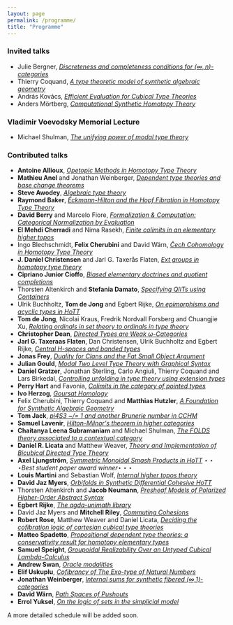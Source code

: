 ```yaml
---
layout: page
permalink: /programme/
title: "Programme"
---
```


### Invited talks
- Julie Bergner, [*Discreteness and completeness conditions for $(\infty,n)$-categories*](/abstracts/HoTT-2023_abstract_11.pdf)
- Thierry Coquand, [*A  type theoretic model of synthetic algebraic geometry*](/abstracts/HoTT-2023_abstract_12.pdf)
- András Kovács, [*Efficient Evaluation for Cubical Type Theories*](/abstracts/HoTT-2023_abstract_23.pdf)
- Anders Mörtberg, [*Computational Synthetic Homotopy Theory*](/abstracts/hott-2023-mortberg.pdf)

### Vladimir Voevodsky Memorial Lecture

- Michael Shulman, [*The unifying power of modal type theory*](/abstracts/Shulman.pdf)

### Contributed talks
- **Antoine Allioux**, [*Opetopic Methods in Homotopy Type Theory*](/abstracts/HoTT-2023_abstract_32.pdf)
- **Mathieu Anel** and Jonathan Weinberger, [*Dependent type theories and base change theorems*](/abstracts/HoTT-2023_abstract_15.pdf)
- **Steve Awodey**, [*Algebraic type theory*](/abstracts/HoTT-2023_abstract_27.pdf)
- **Raymond Baker**, [*Eckmann-Hilton and the Hopf Fibration in Homotopy Type Theory*](/abstracts/HoTT-2023_abstract_16.pdf)
- **David Berry** and Marcelo Fiore, [*Formalization & Computation: Categorical Normalization by Evaluation*](/abstracts/HoTT-2023_abstract_29.pdf)
- **El Mehdi Cherradi** and Nima Rasekh, [*Finite colimits in an elementary higher topos*](/abstracts/HoTT-2023_abstract_18.pdf)
- Ingo Blechschmidt, **Felix Cherubini** and David Wärn, [*Čech Cohomology in Homotopy Type Theory*](/abstracts/HoTT-2023_abstract_42.pdf)
- **J. Daniel Christensen** and Jarl G. Taxerås Flaten, [*Ext groups in homotopy type theory*](/abstracts/HoTT-2023_abstract_31.pdf)
- **Cipriano Junior Cioffo**, [*Biased elementary doctrines and quotient completions*](/abstracts/HoTT-2023_abstract_34.pdf)
- Thorsten Altenkirch and **Stefania Damato**, [*Specifying QIITs using Containers*](/abstracts/HoTT-2023_abstract_28.pdf)
- Ulrik Buchholtz, **Tom de Jong** and Egbert Rijke, [*On epimorphisms and acyclic types in HoTT*](/abstracts/HoTT-2023_abstract_9.pdf)
- **Tom de Jong**, Nicolai Kraus, Fredrik Nordvall Forsberg and Chuangjie Xu, [*Relating ordinals in set theory to ordinals in type theory*](/abstracts/HoTT-2023_abstract_13.pdf)
- **Christopher Dean**, [*Directed Types are Weak $\omega$-Categories*](/abstracts/HoTT-2023_abstract_45.pdf)
- **Jarl G. Taxeraas Flaten**, Dan Christensen, Ulrik Buchholtz and Egbert Rijke, [*Central H-spaces and banded types*](/abstracts/HoTT-2023_abstract_33.pdf)
- **Jonas Frey**, [*Duality for Clans and the Fat Small Object Argument*](/abstracts/HoTT-2023_abstract_30.pdf)
- **Julian Gould**, [*Modal Two Level Type Theory with Graphical Syntax*](/abstracts/HoTT-2023_abstract_20.pdf)
- **Daniel Gratzer**, Jonathan Sterling, Carlo Angiuli, Thierry Coquand and Lars Birkedal, [*Controlling unfolding in type theory using extension types*](/abstracts/HoTT-2023_abstract_19.pdf)
- **Perry Hart** and  Favonia, [*Colimits in the category of pointed types*](/abstracts/HoTT-2023_abstract_37.pdf)
- **Ivo Herzog**, [*Goursat Homology*](/abstracts/HoTT-2023_abstract_44.pdf)
- Felix Cherubini, Thierry Coquand and **Matthias Hutzler**, [*A Foundation for Synthetic Algebraic Geometry*](/abstracts/HoTT-2023_abstract_41.pdf)
- **Tom Jack**, [*pi4S3 ~/= 1 and another Brunerie number in CCHM*](/abstracts/HoTT-2023_abstract_21.pdf)
- **Samuel Lavenir**, [*Hilton-Milnor's theorem in higher categories*](/abstracts/HoTT-2023_abstract_43.pdf)
- **Chaitanya Leena Subramaniam** and Michael Shulman, [*The FOLDS theory associated to a contextual category*](/abstracts/HoTT-2023_abstract_46.pdf)
- **Daniel R. Licata** and Matthew Weaver, [*Theory and Implementation of Bicubical Directed Type Theory*](/abstracts/HoTT-2023_abstract_47.pdf)
- **Axel Ljungström**, [*Symmetric Monoidal Smash Products in HoTT*](/abstracts/HoTT-2023_abstract_25.pdf) $\star\star\star$*Best student paper award winner*$\star\star\star$
- **Louis Martini** and Sebastian Wolf, [*Internal higher topos theory*](/abstracts/HoTT-2023_abstract_17.pdf)
- **David Jaz Myers**, [*Orbifolds in Synthetic Differential Cohesive HoTT*](/abstracts/HoTT-2023_abstract_7.pdf)
- Thorsten Altenkirch and **Jacob Neumann**, [*Presheaf Models of Polarized Higher-Order Abstract Syntax*](/abstracts/HoTT-2023_abstract_36.pdf)
- **Egbert Rijke**, [*The agda-unimath library*](/abstracts/HoTT-2023_abstract_10.pdf)
- David Jaz Myers and **Mitchell Riley**, [*Commuting Cohesions*](/abstracts/HoTT-2023_abstract_8.pdf)
- **Robert Rose**, Matthew Weaver and Daniel Licata, [*Deciding the cofibration logic of cartesian cubical type theories*](/abstracts/HoTT-2023_abstract_38.pdf)
- **Matteo Spadetto**, [*Propositional dependent type theories: a conservativity result for homotopy elementary types*](/abstracts/HoTT-2023_abstract_48.pdf)
- **Samuel Speight**, [*Groupoidal Realizability Over an Untyped Cubical Lambda-Calculus*](/abstracts/HoTT-2023_abstract_24.pdf)
- **Andrew Swan**, [*Oracle modalities*](/abstracts/HoTT-2023_abstract_35.pdf)
- **Elif Uskuplu**, [*Cofibrancy of The Exo-type of  Natural Numbers*](/abstracts/HoTT-2023_abstract_26.pdf)
- **Jonathan Weinberger**, [*Internal sums for synthetic fibered (∞,1)-categories*](/abstracts/HoTT-2023_abstract_14.pdf)
- **David Wärn**, [*Path Spaces of Pushouts*](/abstracts/Warn2.pdf)
- **Errol Yuksel**, [*On the logic of sets in the simplicial model*](/abstracts/HoTT-2023_abstract_39.pdf)

A more detailed schedule will be added soon.
